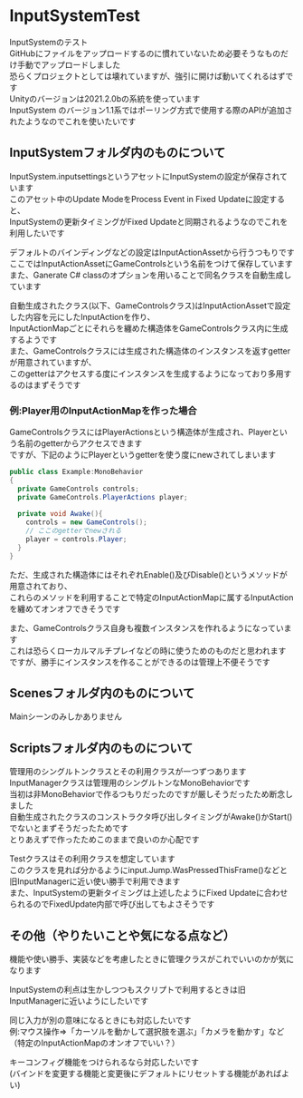 # InputSystemTest
InputSystemのテスト  
GitHubにファイルをアップロードするのに慣れていないため必要そうなものだけ手動でアップロードしました  
恐らくプロジェクトとしては壊れていますが、強引に開けば動いてくれるはずです  
Unityのバージョンは2021.2.0bの系統を使っています  
InputSystem のバージョン1.1系ではポーリング方式で使用する際のAPIが追加されたようなのでこれを使いたいです  

## InputSystemフォルダ内のものについて
InputSystem.inputsettingsというアセットにInputSystemの設定が保存されています  
このアセット中のUpdate ModeをProcess Event in Fixed Updateに設定すると、  
InputSystemの更新タイミングがFixed Updateと同期されるようなのでこれを利用したいです  

デフォルトのバインディングなどの設定はInputActionAssetから行うつもりです  
ここではInputActionAssetにGameControlsという名前をつけて保存しています  
また、Ganerate C# classのオプションを用いることで同名クラスを自動生成しています  

自動生成されたクラス(以下、GameControlsクラス)はInputActionAssetで設定した内容を元にしたInputActionを作り、    
InputActionMapごとにそれらを纏めた構造体をGameControlsクラス内に生成するようです  
また、GameControlsクラスには生成された構造体のインスタンスを返すgetterが用意されていますが、  
このgetterはアクセスする度にインスタンスを生成するようになっており多用するのはまずそうです  

### 例:Player用のInputActionMapを作った場合   
GameControlsクラスにはPlayerActionsという構造体が生成され、Playerという名前のgetterからアクセスできます  
ですが、下記のようにPlayerというgetterを使う度にnewされてしまいます  

```csharp:Example.cs  
public class Example:MonoBehavior  
{  
  private GameControls controls;  
  private GameControls.PlayerActions player;
  
  private void Awake(){
    controls = new GameControls();
    // ここのgetterでnewされる 
    player = controls.Player;
  }
}  
```

ただ、生成された構造体にはそれぞれEnable()及びDisable()というメソッドが用意されており、  
これらのメソッドを利用することで特定のInputActionMapに属するInputActionを纏めてオンオフできそうです  

また、GameControlsクラス自身も複数インスタンスを作れるようになっています  
これは恐らくローカルマルチプレイなどの時に使うためのものだと思われます  
ですが、勝手にインスタンスを作ることができるのは管理上不便そうです  

## Scenesフォルダ内のものについて
Mainシーンのみしかありません

## Scriptsフォルダ内のものについて
管理用のシングルトンクラスとその利用クラスが一つずつあります  
InputManagerクラスは管理用のシングルトンなMonoBehaviorです  
当初は非MonoBehaviorで作るつもりだったのですが厳しそうだったため断念しました  
自動生成されたクラスのコンストラクタ呼び出しタイミングがAwake()かStart()でないとまずそうだったためです  
とりあえずで作ったためこのままで良いのか心配です

Testクラスはその利用クラスを想定しています  
このクラスを見れば分かるようにinput.Jump.WasPressedThisFrame()などと旧InputManagerに近い使い勝手で利用できます  
また、InputSystemの更新タイミングは上述したようにFixed Updateに合わせられるのでFixedUpdate内部で呼び出してもよさそうです

## その他（やりたいことや気になる点など）
機能や使い勝手、実装などを考慮したときに管理クラスがこれでいいのかが気になります

InputSystemの利点は生かしつつもスクリプトで利用するときは旧InputManagerに近いようにしたいです

同じ入力が別の意味になるときにも対応したいです  
例:マウス操作⇒「カーソルを動かして選択肢を選ぶ」「カメラを動かす」など  
（特定のInputActionMapのオンオフでいい？）

キーコンフィグ機能をつけられるなら対応したいです  
(バインドを変更する機能と変更後にデフォルトにリセットする機能があればよい)  
